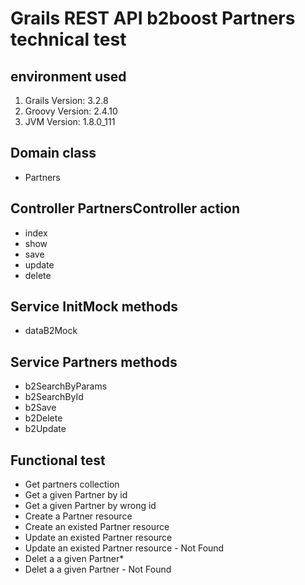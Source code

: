 # **Grails REST API b2boost Partners technical test**

## environment used
1. Grails Version: 3.2.8
2. Groovy Version: 2.4.10
3. JVM Version: 1.8.0_111

## Domain class

* Partners

## Controller **PartnersController** action

* index
* show
* save
* update
* delete

## Service **InitMock** methods

* dataB2Mock

## Service **Partners** methods

* b2SearchByParams
* b2SearchById
* b2Save
* b2Delete
* b2Update

## Functional test

* Get partners collection
* Get a given Partner by id
* Get a given Partner by wrong id
* Create a Partner resource
* Create an existed Partner resource
* Update an existed Partner resource
* Update an existed Partner resource - Not Found
* Delet a a given Partner*
* Delet a a given Partner - Not Found